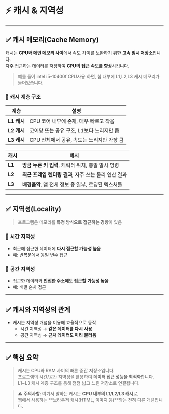 # ⚡ 캐시 & 지역성

---

## ✅ 캐시 메모리(Cache Memory)

캐시는 **CPU와 메인 메모리 사이**에서 속도 차이를 보완하기 위한 **고속 임시 저장소**입니다.  
자주 접근하는 데이터를 저장하여 **CPU의 접근 속도를 향상**시킵니다.
> 예를 들어 intel i5-10400f CPU사용 하면, 칩 내부에 L1,L2,L3 캐시 메모리가 들어있습니다.

### 📌 캐시 계층 구조

| 계층 | 설명 |
|------|------|
| **L1 캐시** | CPU 코어 내부에 존재, 매우 빠르고 작음 |
| **L2 캐시** | 코어당 또는 공유 구조, L1보다 느리지만 큼 |
| **L3 캐시** | CPU 전체에서 공유, 속도는 느리지만 가장 큼 |

| 캐시     | 예시                            |
| ------ | ----------------------------- |
| **L1** | **방금 누른 키 입력**, 캐릭터 위치, 총알 발사 명령  |
| **L2** | **최근 프레임 렌더링 결과**, 자주 쓰는 물리 연산 결과 |
| **L3** | **배경음악**, 맵 전체 정보 중 일부, 로딩된 텍스처들  |


---

## ✅ 지역성(Locality)
> 프로그램은 메모리를 **특정 방식으로 접근하는 경향**이 있음

### 🔹 시간 지역성
- 최근에 접근한 데이터에 **다시 접근할 가능성 높음**
- 예: 반복문에서 동일 변수 접근

### 🔹 공간 지역성
- 접근한 데이터와 **인접한 주소에도 접근할 가능성 높음**
- 예: 배열 순차 접근

---

## ✅ 캐시와 지역성의 관계

- 캐시는 지역성 개념을 이용해 효율적으로 동작
  - 시간 지역성 → **같은 데이터를 다시 사용**
  - 공간 지역성 → **근처 데이터도 미리 불러옴**

---

## ✅ 핵심 요약

> 캐시는 CPU와 RAM 사이의 빠른 중간 저장소입니다.  
> 프로그램의 시간/공간 지역성을 활용하여 **데이터 접근 성능을 최적화**합니다.  
> L1~L3 캐시 계층 구조를 통해 점점 넓고 느린 저장소로 연결됩니다.

> ⚠ **주의사항**: 여기서 말하는 캐시는 **CPU 내부의 L1/L2/L3 캐시**로,  
> 웹에서 사용하는 **브라우저 캐시(HTML, 이미지 등)**와는 전혀 다른 개념입니다.